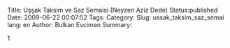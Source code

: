 Title: Uşşak Taksim  ve Saz Semaisi (Neyzen Aziz Dede) 
Status:published
Date: 2009-06-22 00:07:52
Tags: 
Category: 
Slug: ussak_taksim_saz_semai
lang: en
Author: Bulkan Evcimen
Summary: 

1